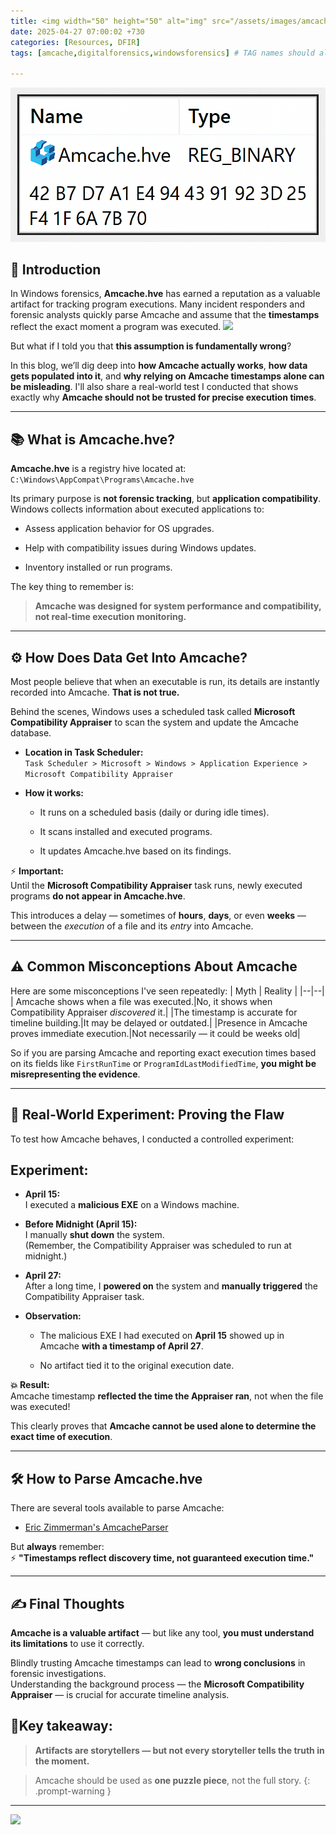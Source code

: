 ```yaml
---
title: <img width="50" height="50" alt="img" src="/assets/images/amcache.png"> Amcache: The Most Misunderstood Artifact in Windows Forensics!
date: 2025-04-27 07:00:02 +730
categories: [Resources, DFIR]
tags: [amcache,digitalforensics,windowsforensics] # TAG names should always be lowercase

---
```

![](/assets/images/amcache.png)

## 📌 Introduction

In Windows forensics, **Amcache.hve** has earned a reputation as a valuable artifact for tracking program executions. Many incident responders and forensic analysts quickly parse Amcache and assume that the **timestamps** reflect the exact moment a program was executed.
![](https://media.giphy.com/media/v1.Y2lkPTc5MGI3NjExZHVvbTR3Y3R6Zmx3MXAzdHF3bDlseDRpc21zNGFtb2x4NTZlYzJqYSZlcD12MV9naWZzX3NlYXJjaCZjdD1n/l1IY5J4Cfw8JLi40M/giphy.gif)

But what if I told you that **this assumption is fundamentally wrong**?

In this blog, we’ll dig deep into **how Amcache actually works**, **how data gets populated into it**, and **why relying on Amcache timestamps alone can be misleading**. I'll also share a real-world test I conducted that shows exactly why **Amcache should not be trusted for precise execution times**.

----------

## 📚 What is Amcache.hve?

**Amcache.hve** is a registry hive located at:
`C:\Windows\AppCompat\Programs\Amcache.hve` 

Its primary purpose is **not forensic tracking**, but **application compatibility**. Windows collects information about executed applications to:

-   Assess application behavior for OS upgrades.
    
-   Help with compatibility issues during Windows updates.
    
-   Inventory installed or run programs.
    

The key thing to remember is:

> **Amcache was designed for system performance and compatibility, not real-time execution monitoring.**

----------

## ⚙️ How Does Data Get Into Amcache?

Most people believe that when an executable is run, its details are instantly recorded into Amcache. **That is not true.**

Behind the scenes, Windows uses a scheduled task called **Microsoft Compatibility Appraiser** to scan the system and update the Amcache database.

-   **Location in Task Scheduler:**  
    `Task Scheduler > Microsoft > Windows > Application Experience > Microsoft Compatibility Appraiser`
    
-   **How it works:**
    
    -   It runs on a scheduled basis (daily or during idle times).
        
    -   It scans installed and executed programs.
        
    -   It updates Amcache.hve based on its findings.
        

⚡ **Important:**  
Until the **Microsoft Compatibility Appraiser** task runs, newly executed programs **do not appear in Amcache.hve**.

This introduces a delay — sometimes of **hours**, **days**, or even **weeks** — between the _execution_ of a file and its _entry_ into Amcache.

----------

## ⚠️ Common Misconceptions About Amcache

Here are some misconceptions I've seen repeatedly:
| Myth | Reality  |
|--|--|
|  Amcache shows when a file was executed.|No, it shows when Compatibility Appraiser _discovered_ it.|
|The timestamp is accurate for timeline building.|It may be delayed or outdated.|
|Presence in Amcache proves immediate execution.|Not necessarily — it could be weeks old|

So if you are parsing Amcache and reporting exact execution times based on its fields like `FirstRunTime` or `ProgramIdLastModifiedTime`, **you might be misrepresenting the evidence**.

----------

## 🧪 Real-World Experiment: Proving the Flaw

To test how Amcache behaves, I conducted a controlled experiment:

## Experiment:

-   **April 15:**  
    I executed a **malicious EXE** on a Windows machine.
    
-   **Before Midnight (April 15):**  
    I manually **shut down** the system.  
    (Remember, the Compatibility Appraiser was scheduled to run at midnight.)
    
-   **April 27:**  
    After a long time, I **powered on** the system and **manually triggered** the Compatibility Appraiser task.
    
-   **Observation:**
    
    -   The malicious EXE I had executed on **April 15** showed up in Amcache **with a timestamp of April 27**.
        
    -   No artifact tied it to the original execution date.
        



**💥 Result:**  
Amcache timestamp **reflected the time the Appraiser ran**, not when the file was executed!

This clearly proves that **Amcache cannot be used alone to determine the exact time of execution**.

----------

## 🛠️ How to Parse Amcache.hve 

There are several tools available to parse Amcache:

-   [Eric Zimmerman's AmcacheParser](https://github.com/EricZimmerman/AmcacheParser)
   
    


But **always** remember:  
⚡ **"Timestamps reflect discovery time, not guaranteed execution time."**

----------




## ✍️ Final Thoughts

**Amcache is a valuable artifact** — but like any tool, **you must understand its limitations** to use it correctly.

Blindly trusting Amcache timestamps can lead to **wrong conclusions** in forensic investigations.  
Understanding the background process — the **Microsoft Compatibility Appraiser** — is crucial for accurate timeline analysis.

## 🎯**Key takeaway:**

> **Artifacts are storytellers — but not every storyteller tells the truth in the moment.**

>  Amcache should be used as **one puzzle piece**, not the full story.
{: .prompt-warning }

----------


![](https://media.giphy.com/media/DAtJCG1t3im1G/giphy.gif)
